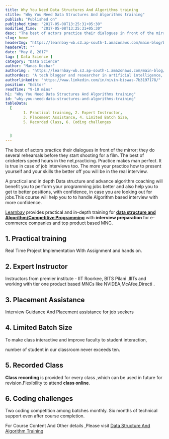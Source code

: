 ```yaml
---
title: Why You Need Data Structures And Algorithms training
stitle: "Why You Need Data Structures And Algorithms training"
publish: "Published on" 
published_time: "2017-05-08T13:25:31+05:30"
modified_time:  "2017-05-08T13:25:31+05:30"
desc: "The best of actors practice their dialogues in front of the mirror; they do several rehearsals before they start shooting for a film. The best of cricketers spend hours in the net, practicing..."
slug: home
headerImg: "https://learnbay-wb.s3.ap-south-1.amazonaws.com/main-blog/blog/datastructure.png"
headerAlt: ""
date: "May 8, 2017"
tag: [ Data Science ]
category: "Data Science"
author: "Manas Kochar" 
authorimg : "https://learnbay-wb.s3.ap-south-1.amazonaws.com/main-blog/blog/nivin.webp"
authordesc: "A tech blogger and researcher in artificial intelligence, data science, and full-stack development. He holds expertise in machine learning models, artificial intelligence, and scripting languages like Python and Java"
authorlinkedin: "https://www.linkedin.com/in/nivin-biswas-7b3197178/"
position: "Editor"
readTime: "9-10 mins"
h1: "Why You Need Data Structures And Algorithms training"
id: "why-you-need-data-structures-and-algorithms-training"
tableData:
  [
        1. Practical training, 2. Expert Instructor,
        3. Placement Assistance, 4. Limited Batch Size,
        5. Recorded Class, 6. Coding challenges 


  ]
---
```



The best of actors practice their dialogues in front of the mirror; they do several rehearsals before they start shooting for a film. The best of cricketers spend hours in the net,practicing. Practice makes man perfect. It is true in case of job interviews too. The more your practice how to present yourself and your skills the better off you will be in the real interview.

A practical and in depth Data structure and advance algorithm coaching will benefit you to perform your programming jobs better and also help you to get to better positions, with confidence, in case you are looking out for jobs.This course will help you to to handle Algorithm based interview with more confidence. 

 <a href="https://www.learnbay.co/data-science-course-training-in-bangalore" target="_blank">Learnbay</a> provides practical and in-depth training for <a href="https://learnbay.wordpress.com/2016/09/20/why-choose-online-courses-for-learning-data-structures-and-algorithms/" target="_blank" rel="nofollow">**data structure and Algorithm/Competitive Programming**</a> with **interview preparation** for e-commerce companies and top product based MNC.

## 1. Practical training

Real Time Project Implementation With Assignment and hands on.

## 2. Expert Instructor   

Instructors from premier institute - IIT Roorkee, BITS Pilani ,IIITs and working with tier one product based MNCs like NVIDEA,McAfee,Directi .

## 3. Placement Assistance   

Interview Guidance And Placement assistance for job seekers

## 4. Limited Batch Size

To make class interactive and improve faculty ­to ­student interaction,

number of student in our classroom never exceeds ten.

## 5. Recorded Class

  **Class recording**  is provided for every class ,which can be used in future for revision.Flexibility to attend **class online**.

## 6. Coding challenges   

Two coding competition among batches monthly. Six months of technical support even after course completion.

For Course Content And Other details ,Please visit <a href="https://www.learnbay.co/data-science-course-training-in-bangalore" target="_blank">Data Structure And Algorithm Training</a>